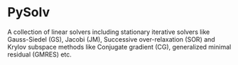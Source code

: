 # PySolv

A collection of linear solvers including stationary iterative solvers like Gauss-Siedel (GS), Jacobi (JM), Successive over-relaxation (SOR) and Krylov subspace methods like Conjugate gradient (CG), generalized minimal residual (GMRES) etc.
